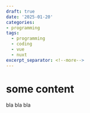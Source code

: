 ```yaml
---
draft: true
date: '2025-01-20'
categories:
- programming
tags:
  - programming
  - coding
  - vue
  - nuxt
excerpt_separator: <!--more-->
---
```

# some content

bla bla bla
